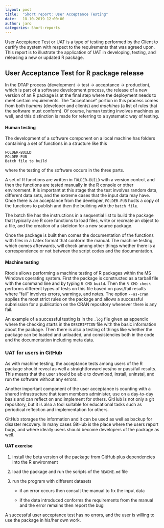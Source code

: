 ```yaml
---
layout: post
title:  "Short report: User Acceptance Testing"
date:   18-10-2019 12:00:00
author: jaro
categories: Short-reports
---
```


<!--- # Short report: User Acceptance Testing

<span class="smallcaps">Antonio Rivero Ostoic  
18-10-2019</span>  --->

User Acceptance Test or
<span data-acronym-label="UAT" data-acronym-form="singular+short">UAT</span>
is a type of testing performed by the Client to certify the system with
respect to the requirements that was agreed upon. This report is to
illustrate the application of
<span data-acronym-label="UAT" data-acronym-form="singular+short">UAT</span>
in developing, testing, and releasing a new or updated
<span class="sans-serif">R</span> package.

## User Acceptance Test for R package release

In the DTAP process (development &#8594; test &#8594; acceptance &#8594; production),
which is part of a software development process, the release of a new
version of an <span class="sans-serif">R</span> package is at the final
step where the deployment needs to meet certain requirements. The
“acceptance” portion in this process comes from both *humans*
(developer and clients) and *machines* (a list of rules that the
software must conform). Of course, human testing involves machines as
well, and this distinction is made for referring to a systematic way of
testing.

#### Human testing

The development of a software component on a local machine has folders
containing a set of functions in a structure like this

    FOLDER-BUILD
    FOLDER-PUB
    Batch file to build

where the testing of the software occurs in the three parts.

A set of <span class="sans-serif">R</span> functions are written in
`FOLDER-BUILD` with a version control, and then the functions are tested
manually in the <span class="sans-serif">R</span> console or other
environment. It is important at this stage that the test involves random
data, different data sets, and the extreme cases that the input data may
have. Once there is an acceptance from the developer, `FOLDER-PUB` hosts
a copy of the functions to publish and then the building with the `batch
file`.

The batch file has the instructions in a sequential list to build the
package that typically are <span class="sans-serif">R</span> core
functions to load files, write or recreate an object to a file, and the
creation of a skeleton for a new source package.

Once the package is built then comes the documentation of the functions
with files in a Latex format that conform the manual. The machine
testing, which comes afterwards, will check among other things whether
there is a correspondence or not between the script codes and the
documentation.

#### Machine testing

<span class="sans-serif">Rtools</span> allows performing a machine
testing of <span class="sans-serif">R</span> packages within the MS
Windows operating system. First the package is constructed as a tarball
file with the command line and by typing `R CMD build`. Then the `R CMD
check` performs different types of tests on this file based on pass/fail
results where “fail” involves errors, warnings, and notes. The option
`--as-cran` applies the most strict rules on the package and allows a
successful submission for a publication on the CRAN repository whenever
there is any fail.

An example of a successful testing is in the `.log` file given as
appendix where the checking starts in the `DESCRIPTION` file with the
basic information about the package. Then there is also a testing of
things like whether the package can be loaded and unloaded, and
consistencies both in the code and the documentation including meta
data.

### UAT for users in GitHub

As with machine testing, the acceptance tests among users of the
<span class="sans-serif">R</span> package should reveal as well a
straightforward yes/no or pass/fail results. This means that the user
should be able to download, install, uninstal, and run the software
without any errors.

Another important component of the user acceptance is counting with a
shared infrastructure that team members administer, use on a day-to-day
basis and can reflect on and implement for others. GitHub is not only a
git repository, but it is also a tool suitable for educational tasks
such as periodical reflection and implementation for others.

GitHub storages the information and it can be used as well as backup for
disaster recovery. In many cases GitHub is the place where the users
report bugs, and where ideally users should become developers of the
package as well.

#### UAT exercise

1.  install the beta version of the package from GitHub plus
    dependencies into the R environment

2.  load the package and run the scripts of the `README.md` file

3.  run the program with different datasets
    
      - if an error occurs then consult the manual to fix the input data
    
      - if the data introduced conforms the requirements from the manual
        and the error remains then report the bug

A successful user acceptance test has no errors, and the user is willing
to use the package in his/her own work.
